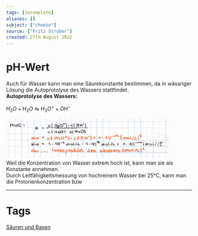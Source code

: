 ```yaml
---
tags: [incomplete]
aliases: []
subject: ["chemie"]
source: ["Fritz Struber"]
created: 27th August 2022
---
```


# pH-Wert

Auch für Wasser kann man eine Säurekonstante bestimmen, da in wässriger Lösung die Autoprotolyse des Wassers stattfindet.  
**Autoprotolyse des Wassers:**

$H_{2}O + H_{2}O\leftrightarrows H_{3}O^{+}+OH^{-}$

![Pasted image 20220904105014](assets/Pasted%20image%2020220904105014.png)  
Weil die Konzentration von Wasser extrem hoch ist, kann man sie als Konstante annehmen.  
Durch Leitfähigkeitsmessung von hochreinem Wasser bei 25°C, kann man die Protonenkonzentration bzw


---

# Tags

[Säuren und Basen](Säuren%20und%20Basen.md) 
